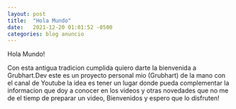 ```yaml
---
layout: post
title:  "Hola Mundo"
date:   2021-12-20 01:01:52 -0500
categories: blog anuncio
---
```

Hola Mundo!

Con esta antigua tradicion cumplida quiero darte la bienvenida a Grubhart.Dev este es un proyecto personal mio (Grubhart) de la mano con el canal de Youtube la idea es tener un lugar donde pueda complementar la informacion que doy a conocer en los videos y otras novedades que no me de el tiemp de preparar un video, Bienvenidos y espero que lo disfruten!